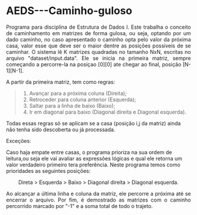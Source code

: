 # AEDS---Caminho-guloso

<p align="justify">
  Programa para disciplina de Estrutura de Dados I. Este trabalha o conceito de caminhamento em matrizes de forma gulosa, ou seja, optando por um dado caminho, no caso apresentado o caminho opta pelo valor da próxima casa, valor esse que deve ser o maior dentre as posições possiveis de se caminhar. O sistema lê K matrizes quadradas no tamanho NxN, escritas no arquivo "dataset/input.data". Ele se inicia na primeira matriz, sempre começando a percorre-la na posiçao [0][0] ate chegar ao final, posição [N-1][N-1].</p>

<p align="justify">
A partir da primeira matriz, tem como regras: 
</p>

>  
>1. Avançar para a próxima coluna (Direita); 
>2. Retroceder para coluna anterior (Esquerda); 
>3. Saltar para a linha de baixo (Baixo); 
>4. Ir em diagonal para baixo (Diagonal direita e Diagonal esquerda). 
>

<p>
Todas essas regras só se aplicam se a casa (posição i,j da matriz) ainda não tenha sido descoberta ou já processada.</p>

<p align="justify">
<p <b>Exceções: </b> </p>
  Caso haja empate entre casas, o programa prioriza na sua ordem de leitura,ou seja ele vai avaliar as expressões lógicas e qual ele retorna um valor verdadeiro primeiro tera preferência. Neste programa temos como prioridades as seguintes posições:
<p align="center">
Direta > Esquerda > Baixo > Diagonal direita > Diagonal esquerda.</p>
</p>

<p align="justify">
  Ao alcançar a última linha e coluna da matriz, ele percorre a próxima até se encerrar o arquivo. Por fim, é demostrado as matrizes com o caminho percorrido marcado por "-1" e a soma total de todo o trajeto.</p>
